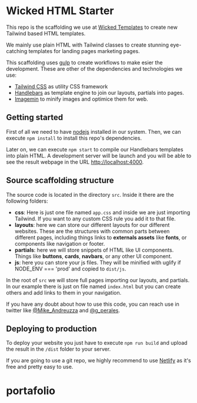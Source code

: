 # Wicked HTML Starter

This repo is the scaffolding we use at [Wicked Templates](https://wickedtemplates.com) to create new
Tailwind based HTML templates.

We mainly use plain HTML with Tailwind classes to create stunning eye-catching templates for landing pages
marketing pages.

This scaffolding uses [gulp](https://gulpjs.com/) to create workflows to make esier the development. These
are other of the dependencies and technologies we use:

- [Tailwind CSS](https://tailwindcss.com/) as utility CSS framework
- [Handlebars](https://handlebarsjs.com/) as template engine to join our layouts, partials into pages.
- [Imagemin](https://github.com/imagemin/imagemin) to minify images and optimice them for web.

## Getting started

First of all we need to have [nodejs](https://nodejs.org/) installed in our system. Then, we can execute
`npm install` to install this repo's dependencies.

Later on, we can execute `npm start` to compile our Handlebars templates into plain HTML. A development
server will be launch and you will be able to see the result webpage in the URL [http://localhost:4000](http://localhost:4000/).

## Source scaffolding structure

The source code is located in the directory `src`. Inside it there are the following folders:

- **css**: Here is just one file named `app.css` and inside we are just importing Tailwind. If you want to
any custom CSS rule you add it to that file.
- **layouts**: here we can store our different layouts for our different websites. These are the structures
with common parts between different pages, including things links to **externals assets** like **fonts**,
or components like navigation or footer.
- **partials**: here we will store snippets of HTML like UI components. Things like **buttons**, **cards**,
**navbars**, or any other UI component.
- **js**: here you can store your js files. They will be minified with uglify if NODE_ENV === 'prod' and copied to `dist/js`.

In the root of `src` we will store full pages importing our layouts, and partials. In our example there is just
on file named `index.html` but you can create others and add links to them in your navigation.

If you have any doubt about how to use this code, you can reach use in twitter like [@Mike_Andreuzza](https://twitter.com/Mike_Andreuzza)
and [@g_perales](https://twitter.com/g_perales).

## Deploying to production

To deploy your website you just have to execute `npm run build` and upload the result in the `/dist` folder
to your server.

If you are going to use a git repo, we highly recommend to use [Netlify](https://www.netlify.com/) as it's free
and pretty easy to use.
# portafolio
